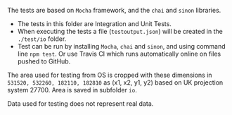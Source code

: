 The tests are based on `Mocha` framework, and the `chai` and `sinon` libraries.

* The tests in this folder are Integration and Unit Tests.
* When executing the tests a file (`testoutput.json`) will be created in the `./test/io` folder.
* Test can be run by installing `Mocha`, `chai` and `sinon`, and using command line `npm test`. Or use Travis CI which runs automatically online on files pushed to GitHub.

The area used for testing from OS is cropped with these dimensions in `531520, 532260, 182110, 182810` as (x1, x2, y1, y2) based on UK projection system 27700. Area is saved in subfolder `io`.

Data used for testing does not represent real data.

